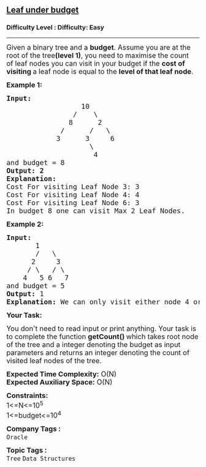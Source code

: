 <h2><a href="https://www.geeksforgeeks.org/problems/leaf-under-budget/1?page=2&company=Oracle&sortBy=submissions">Leaf under budget</a></h2><h3>Difficulty Level : Difficulty: Easy</h3><hr><div class="problems_problem_content__Xm_eO"><p><span style="font-size: 18px;">Given a binary tree&nbsp;and a <strong>budget</strong>.&nbsp;Assume&nbsp;you are at the root of the tree<strong>(level 1)</strong>, you need to maximise the count of&nbsp;leaf nodes you can visit in your budget if the <strong>cost of visiting </strong>a leaf node is equal to the <strong>level of that leaf node</strong>. </span></p>
<p><span style="font-size: 18px;"><strong>Example 1:</strong></span></p>
<pre><span style="font-size: 18px;"><strong>Input: </strong></span>
<span style="font-size: 18px;">                  10
                /    \
               8      2
             /      /   \
            3      3     6
                    \
                     4
and budget = 8</span>
<span style="font-size: 18px;"><strong>Output: 2</strong></span>
<span style="font-size: 18px;"><strong>Explanation:</strong></span>
<span style="font-size: 18px;">Cost For visiting Leaf Node 3: 3
Cost For visiting Leaf Node 4: 4
Cost For visiting Leaf Node 6: 3
In budget 8 one can visit Max 2 Leaf Nodes.</span></pre>
<p><span style="font-size: 18px;"><strong>Example 2:</strong></span></p>
<pre><span style="font-size: 18px;"><strong>Input: </strong></span>
         <span style="font-size: 18px;">1
&nbsp;      /   \
&nbsp;     2     3
&nbsp;    / \   / \
&nbsp;   4   5 6   7
and budget = 5</span>
<span style="font-size: 18px;"><strong>Output: </strong>1<br><strong>Explanation:</strong> We can only visit either node 4 or 5.</span></pre>
<p><strong><span style="font-size: 18px;">Your Task:</span></strong></p>
<p><span style="font-size: 18px;">You don't need to read input or print anything. Your task is to complete the function&nbsp;<strong>getCount()&nbsp;</strong>which takes root node of the tree and a integer denoting the budget as input parameters and returns an integer denoting the count of visited leaf nodes of the tree.</span></p>
<p><span style="font-size: 18px;"><strong>Expected Time Complexity:</strong>&nbsp;O(N)<br><strong>Expected Auxiliary Space:</strong>&nbsp;O(N)</span></p>
<p><span style="font-size: 18px;"><strong>Constraints:</strong><br>1&lt;=N&lt;=10<sup>5</sup><br>1&lt;=budget&lt;=10<sup>4</sup></span></p></div><p><span style=font-size:18px><strong>Company Tags : </strong><br><code>Oracle</code>&nbsp;<br><p><span style=font-size:18px><strong>Topic Tags : </strong><br><code>Tree</code>&nbsp;<code>Data Structures</code>&nbsp;